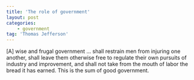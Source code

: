 ```yaml
---
title: 'The role of government'
layout: post
categories:
    - government
tag: 'Thomas Jefferson'
---
```


\[A\] wise and frugal government … shall restrain men from injuring one another, shall leave them otherwise free to regulate their own pursuits of industry and improvement, and shall not take from the mouth of labor the bread it has earned. This is the sum of good government.
